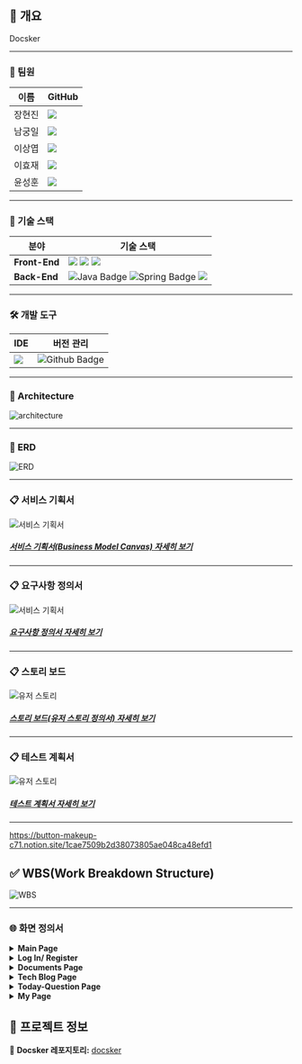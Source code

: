 ## 📝 개요

Docsker

---

### 👥 팀원
| 이름       | GitHub                                  |
|------------|-----------------------------------------|
| 장현진     | [<img src="https://img.shields.io/badge/Github-Link-181717?logo=Github">](https://github.com/CoderJDan) |
| 남궁일     | [<img src="https://img.shields.io/badge/Github-Link-181717?logo=Github">](https://github.com/namgungil) |
| 이상엽     | [<img src="https://img.shields.io/badge/Github-Link-181717?logo=Github">](https://github.com/frenchfries0927) |
| 이효재     | [<img src="https://img.shields.io/badge/Github-Link-181717?logo=Github">](https://github.com/Alexandra) |
| 윤성훈     | [<img src="https://img.shields.io/badge/Github-Link-181717?logo=Github">](https://github.com/YunSHCode) |

---

### 🔧 기술 스택
| 분야          | 기술 스택                |
|---------------|--------------------------|
| **Front-End** | <img src="https://img.shields.io/badge/HTML-E34F26?style=for-the-badge&logo=HTML5&logoColor=white"> <img src="https://img.shields.io/badge/CSS-1572B6?style=for-the-badge&logo=CSS3&logoColor=white"> <img src="https://img.shields.io/badge/JavaScript-F7DE1E?style=for-the-badge&logo=JavaScript&logoColor=white"> |
| **Back-End**     | <img src="https://img.shields.io/badge/Java-007396?style=for-the-badge&amp;logo=Java&amp;logoColor=white" alt="Java Badge"/> <img src="https://img.shields.io/badge/Spring-6DB33F?style=for-the-badge&amp;logo=Spring&amp;logoColor=white" alt="Spring Badge" /> <img src="https://img.shields.io/badge/MySQL-4479A1?style=for-the-badge&amp;logo=MySQL&logoColor=white"/> |

---

### 🛠️ 개발 도구
| IDE          | 버전 관리                |
|---------------|--------------------------|
| <img src="https://img.shields.io/badge/IntelliJ IDEA-000000?style=for-the-badge&logo=IntelliJ IDEA&logoColor=white"> | <img src="https://img.shields.io/badge/Github-181717?style=for-the-badge&amp;logo=Github&amp;logoColor=white" alt="Github Badge" /> |

---

### 📌 Architecture


![architecture](https://github.com/Docsker/Docsker_Build/blob/a587ed7639a0e0d0e6fcff9fb0b6a3c31a619fe9/public/architecture.png)


---

### 📌 ERD


![ERD](https://github.com/Docsker/Docsker_Build/blob/dbb7d05e58cdae1d25cc118f19909d4ab2874e6c/public/erd.png)


---


### 📋 서비스 기획서
![서비스 기획서](https://github.com/Docsker/Docsker_Build/blob/fe1e06a2f24e5245dc4546d0bcfd46366c37719a/public/BMC.png)

##### [서비스 기획서(Business Model Canvas) 자세히 보기](https://crystal-booth-585.notion.site/Business-Model-Canvas-V2-1a6877f01486805cb3fbddc31690d5c4)


---


### 📋 요구사항 정의서
![서비스 기획서](https://github.com/Docsker/Docsker_Build/blob/fe1e06a2f24e5245dc4546d0bcfd46366c37719a/public/BMC.png)

##### [요구사항 정의서 자세히 보기](https://button-makeup-c71.notion.site/1cae7509b2d38005b897ee62727918fc)


---

### 📋 스토리 보드


![유저 스토리](https://github.com/Docsker/Docsker_Build/blob/d0c6bd42f76805985a0f72278f0249d1a534f680/public/user_story.png)

##### [스토리 보드(유저 스토리 정의서) 자세히 보기](https://crystal-booth-585.notion.site/User-Story-V1-1ad877f014868051bce4d137b717ff64)


---

### 📋 테스트 계획서


![유저 스토리](https://github.com/Docsker/Docsker_Build/blob/d0c6bd42f76805985a0f72278f0249d1a534f680/public/user_story.png)

##### [테스트 계획서 자세히 보기](https://button-makeup-c71.notion.site/1cae7509b2d38073805ae048ca48efd1)


---
https://button-makeup-c71.notion.site/1cae7509b2d38073805ae048ca48efd1

## ✅ WBS(Work Breakdown Structure)


![WBS](https://github.com/Docsker/Docsker_Build/blob/d0c6bd42f76805985a0f72278f0249d1a534f680/public/WBS.png)


---

### 🌐 화면 정의서
   <details>
      <summary><b>Main Page</b></summary>
      <img src="https://github.com/Docsker/Docsker_Build/blob/91243ef1e001bb87b8ebf6df853507c7f0707d86/public/main.png">
   </details>
   <details>
      <summary><b>Log In/ Register</b></summary>
     <img src="https://github.com/Docsker/Docsker_Build/blob/91243ef1e001bb87b8ebf6df853507c7f0707d86/public/login.png">
     <img src="https://github.com/Docsker/Docsker_Build/blob/91243ef1e001bb87b8ebf6df853507c7f0707d86/public/register.png">
 </details>
   <details>
      <summary><b>Documents Page</b></summary>
      <img src="https://github.com/Docsker/Docsker_Build/blob/91243ef1e001bb87b8ebf6df853507c7f0707d86/public/documents.png">
 </details>
   <details>
      <summary><b>Tech Blog Page</b></summary>
      <img src="https://github.com/Docsker/Docsker_Build/blob/91243ef1e001bb87b8ebf6df853507c7f0707d86/public/register.png">
   </details>
   <details>
      <summary><b>Today-Question Page</b></summary>
      <img src="https://github.com/Docsker/Docsker_Build/blob/91243ef1e001bb87b8ebf6df853507c7f0707d86/public/today-question.png">
   </details>
   <details>
      <summary><b>My Page</b></summary>
      <img src="https://github.com/Docsker/Docsker_Build/blob/91243ef1e001bb87b8ebf6df853507c7f0707d86/public/mypage.png">
   </details>


## 🎯 프로젝트 정보
📌 **Docsker 레포지토리:** [docsker](https://github.com/Docsker/Docsker)


